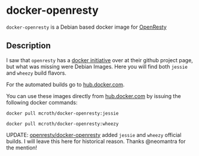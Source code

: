# docker-openresty
`docker-openresty` is a Debian based docker image for [OpenResty](https://github.com/openresty)

## Description
I saw that `openresty` has a [docker initiative](https://github.com/openresty/docker-openresty) over at their github project page, but what was missing were Debian Images. Here you will find both `jessie` and `wheezy` build flavors.

For the automated builds go to [hub.docker.com](https://hub.docker.com/r/mcroth/docker-openresty/).

You can use these images directly from [hub.docker.com](https://hub.docker.com/r/mcroth/docker-openresty/) by issuing the following docker commands:
```
docker pull mcroth/docker-openresty:jessie
```
```
docker pull mcroth/docker-openresty:wheezy
```

UPDATE: [openresty/docker-openresty](https://github.com/openresty/docker-openresty/issues/21) added `jessie` and `wheezy` official builds. I will leave this here for historical reason. Thanks @neomantra for the mention!
